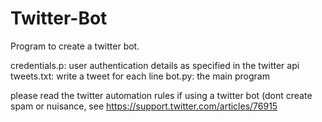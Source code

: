 # Twitter-Bot

Program to create a twitter bot.

credentials.p: user authentication details as specified in the twitter api
tweets.txt: write a tweet for each line
bot.py: the main program

please read the twitter automation rules if using a twitter bot (dont create spam or nuisance, see https://support.twitter.com/articles/76915
